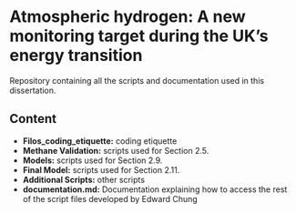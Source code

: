 # Atmospheric hydrogen: A new monitoring target during the UK’s energy transition


Repository containing all the scripts and documentation used in this dissertation.

## Content

- **Filos_coding_etiquette:** coding etiquette
- **Methane Validation:** scripts used for Section 2.5.
- **Models:** scripts used for Section 2.9.
- **Final Model:** scripts used for Section 2.11.
- **Additional Scripts:**  other scripts
- **documentation.md:** Documentation explaining how to access the rest of the script files developed by Edward Chung
